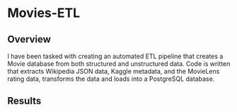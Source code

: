 # Movies-ETL

## Overview

I have been tasked with creating an automated ETL pipeline that creates a Movie database from both structured and unstructured data. 
Code is written that extracts Wikipedia JSON data, Kaggle metadata, and the MovieLens rating data, transforms the data and loads into a PostgreSQL database.

## Results

